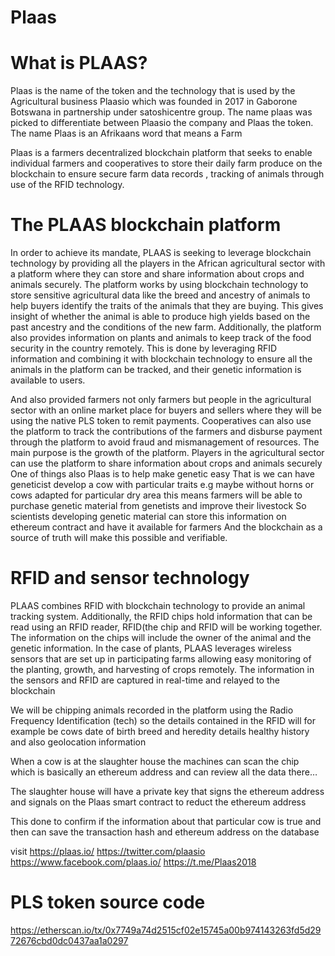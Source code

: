 # Plaas
# What is PLAAS?
Plaas is the name of the token and the technology that is used by the Agricultural business Plaasio which was founded in 2017 in 
Gaborone Botswana in partnership under satoshicentre group. The name plaas was picked to differentiate between Plaasio the company and 
Plaas the token. The name Plaas is an Afrikaans word that means a Farm

Plaas is a farmers decentralized blockchain platform that seeks to enable individual farmers and cooperatives to store their daily farm produce on the blockchain to ensure secure farm data records , tracking of animals through use of the RFID technology. 

# The PLAAS blockchain platform
In order to achieve its mandate, PLAAS is seeking to leverage blockchain technology by providing all the players in the African agricultural sector with a platform where they can store and share information about crops and animals securely. The platform works by using blockchain technology to store sensitive agricultural data like the breed and ancestry of animals to help buyers identify the traits of the animals that they are buying. This gives insight of whether the animal is able to produce high yields based on the past ancestry and the conditions of the new farm. Additionally, the platform also provides information on plants and animals to keep track of the food security in the country remotely. This is done by leveraging RFID information and combining it with blockchain technology to ensure all the animals in the platform can be tracked, and their genetic information is available to users.

And also provided farmers not only farmers but people in the agricultural sector with an online market place for buyers and sellers where they will be using the native PLS token to remit payments. Cooperatives can also use the platform to track the contributions of the farmers and disburse payment through the platform to avoid fraud and mismanagement of resources. The main purpose is the growth of the platform.
Players in the agricultural sector can use the platform to share information about crops and animals securely
One of things also Plaas is to help make genetic easy 
That is we can have geneticist develop a cow with particular traits e.g maybe without horns or cows adapted for particular dry area this means farmers will be able to purchase genetic material from genetists and improve their livestock
So scientists developing genetic material can store this information on ethereum contract and have it available for farmers 
And the blockchain as a source of truth will make this possible and verifiable.

# RFID and sensor technology
PLAAS combines RFID with blockchain technology to provide an animal tracking system. Additionally, the RFID chips hold information that can be read using an RFID reader, RFID(the chip and RFID will be working together. The information on the chips will include the owner of the animal and the genetic information. In the case of plants, PLAAS leverages wireless sensors that are set up in participating farms allowing easy monitoring of the planting, growth, and harvesting of crops remotely. The information in the sensors and RFID are captured in real-time and relayed to the blockchain

We will be chipping animals recorded in the platform using the Radio Frequency Identification (tech) so the details contained in the RFID will for example be cows date of birth breed and heredity details healthy history and also geolocation information

When a cow is at the slaughter house the machines can scan the chip which is basically an   ethereum address and can review all the data there…

The slaughter house will have a private key that signs the ethereum address and signals on the Plaas smart contract to reduct the ethereum address

This done to confirm  if the information about that particular cow is true and then can save the transaction hash and ethereum address on the database

visit https://plaas.io/ https://twitter.com/plaasio https://www.facebook.com/plaas.io/ https://t.me/Plaas2018
# PLS token source code 
https://etherscan.io/tx/0x7749a74d2515cf02e15745a00b974143263fd5d2972676cbd0dc0437aa1a0297
